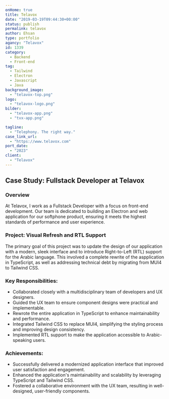 ```yaml
---
onHome: true
title: Telavox
date: "2019-03-19T09:44:30+00:00"
status: publish
permalink: telavox
author: Ehsan
type: portfolio
agancy: "Telavox"
id: 1339
category:
  - Backend
  - Front-end
tag:
  - Tailwind
  - Electron
  - Javascript
  - Java
background_image:
  - "telavox-top.png"
logo:
  - "telavox-logo.png"
bilder:
  - "telavox-app.png"
  - "tvx-app.png"

tagline:
  - "Telephony. The right way."
case_link_url:
  - "https://www.telavox.com"
port_date:
  - "2023"
client:
  - "Telavox"
---
```


<h2>Case Study: Fullstack Developer at Telavox</h2>

<h3>Overview</h3>

<p>At Telavox, I work as a Fullstack Developer with a focus on front-end development. Our team is dedicated to building an Electron and web application for our softphone product, ensuring it meets the highest standards of performance and user experience.</p>

<h3>Project: Visual Refresh and RTL Support</h3>

<p>The primary goal of this project was to update the design of our application with a modern, sleek interface and to introduce Right-to-Left (RTL) support for the Arabic language. This involved a complete rewrite of the aspplication in TypeScript, as well as addressing technical debt by migrating from MUI4 to Tailwind CSS.</p>

<h3>Key Responsibilities:</h3>

<ul>
    <li>Collaborated closely with a multidisciplinary team of developers and UX designers.</li>
    <li>Guided the UX team to ensure component designs were practical and implementable.</li>
    <li>Rewrote the entire application in TypeScript to enhance maintainability and performance.</li>
    <li>Integrated Tailwind CSS to replace MUI4, simplifying the styling process and improving design consistency.</li>
    <li>Implemented RTL support to make the application accessible to Arabic-speaking users.</li>
</ul>

<h3>Achievements:</h3>

<ul>
    <li>Successfully delivered a modernized application interface that improved user satisfaction and engagement.</li>
    <li>Enhanced the application's maintainability and scalability by leveraging TypeScript and Tailwind CSS.</li>
    <li>Fostered a collaborative environment with the UX team, resulting in well-designed, user-friendly components.</li>
</ul>
